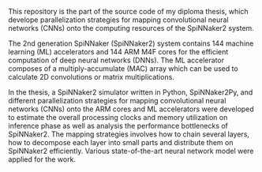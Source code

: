 This repository is the part of the source code of my diploma thesis, which develope parallelization strategies for mapping convolutional neural networks (CNNs) onto the computing resources of the SpiNNaker2 system.

The 2nd generation SpiNNaker (SpiNNaker2) system contains 144 machine learning (ML) accelerators and 144 ARM M4F cores for the efficient computation of deep neural networks (DNNs). The ML accelerator composes of a multiply-accumulate (MAC) array which can be used to calculate 2D convolutions or matrix multiplications.

In the thesis, a SpiNNaker2 simulator written in Python, SpiNNaker2Py, and different parallelization strategies for mapping convolutional neural networks (CNNs) onto the ARM cores and ML accelerators were developed to estimate the overall processing clocks and memory utilization on inference phase as well as analysis the performance bottlenecks of SpiNNaker2. The mapping strategies involves how to chain several layers, how to decompose each layer into small parts and distribute them on SpiNNaker2 efficiently. Various state-of-the-art neural network model were applied for the work.
